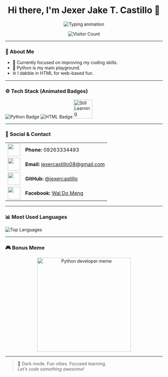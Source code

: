 <!-- Profile README for Jexer Castillo -->

<h1 align="center">Hi there, I'm Jexer Jake T. Castillo 👋</h1>

<p align="center">
  <img src="https://readme-typing-svg.herokuapp.com?font=Fira+Code&size=22&pause=1000&color=00FFDD&center=true&vCenter=true&width=435&lines=Never+rest+at+the+middle.;Student+%7C+Learning+Python+%26+HTML;Let's+code+something+awesome!" alt="Typing animation" />
</p>

<p align="center">
  <img src="https://komarev.com/ghpvc/?username=jexercastillo&label=Visitors&color=0e75b6&style=flat" alt="Visitor Count" />
</p>

---

### 🧠 About Me

- 🔭 Currently focused on improving my coding skills.
- 🐍 Python is my main playground.
- 🌐 I dabble in HTML for web-based fun.

---

### ⚙️ Tech Stack (Animated Badges)

<p align="left">
  <img src="https://img.shields.io/badge/Python-FFD43B?style=for-the-badge&logo=python&logoColor=blue" alt="Python Badge" />
  <img src="https://img.shields.io/badge/HTML5-E34F26?style=for-the-badge&logo=html5&logoColor=white" alt="HTML Badge" />
  <img src="https://media.giphy.com/media/XAxylRMCdpbEWUAvr8/giphy.gif" width="60" title="Still Learning" />
</p>

---

### 👤 Social & Contact

<table>
  <tr>
    <td><img src="https://media.giphy.com/media/26u4cq5z4a5WwdkVW/giphy.gif" width="40"></td>
    <td><strong>Phone:</strong> 09263334493</td>
  </tr>
  <tr>
    <td><img src="https://media.giphy.com/media/3o7aD2saalBwwftBIY/giphy.gif" width="40"></td>
    <td><strong>Email:</strong> <a href="mailto:jexercastillo08@gmail.com">jexercastillo08@gmail.com</a></td>
  </tr>
  <tr>
    <td><img src="https://media.giphy.com/media/QsV3TP1RnwLfqX9VCE/giphy.gif" width="40"></td>
    <td><strong>GitHub:</strong> <a href="https://github.com/jexercastillo">@jexercastillo</a></td>
  </tr>
  <tr>
    <td><img src="https://media.giphy.com/media/8rFvM1nR56kSx0XlVx/giphy.gif" width="40"></td>
    <td><strong>Facebook:</strong> <a href="https://www.facebook.com/WalDoMeng">Wal Do Meng</a></td>
  </tr>
</table>

---

### 📊 Most Used Languages

<p align="left">
  <img src="https://github-readme-stats.vercel.app/api/top-langs/?username=jexercastillo&layout=compact&theme=dark&hide_border=true" alt="Top Languages" />
</p>

---

### 🎮 Bonus Meme

<p align="center">
  <img src="https://i.imgflip.com/65efzo.jpg" title="Python developer meme" width="300"/>
</p>

---

> 🖤 Dark mode. Fun vibes. Focused learning.  
> _Let’s code something awesome!_

